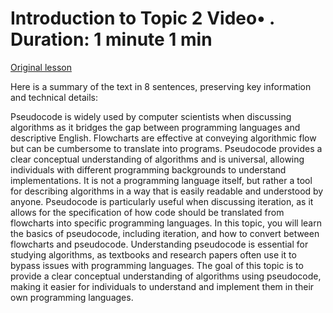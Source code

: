 # Introduction to Topic 2 Video• . Duration: 1 minute 1 min

[Original lesson](https://www.coursera.org/learn/uol-algorithms-and-data-structures-1/lecture/dklfH/introduction-to-topic-2)

Here is a summary of the text in 8 sentences, preserving key information and technical details:

Pseudocode is widely used by computer scientists when discussing algorithms as it bridges the gap between programming languages and descriptive English. Flowcharts are effective at conveying algorithmic flow but can be cumbersome to translate into programs. Pseudocode provides a clear conceptual understanding of algorithms and is universal, allowing individuals with different programming backgrounds to understand implementations. It is not a programming language itself, but rather a tool for describing algorithms in a way that is easily readable and understood by anyone. Pseudocode is particularly useful when discussing iteration, as it allows for the specification of how code should be translated from flowcharts into specific programming languages. In this topic, you will learn the basics of pseudocode, including iteration, and how to convert between flowcharts and pseudocode. Understanding pseudocode is essential for studying algorithms, as textbooks and research papers often use it to bypass issues with programming languages. The goal of this topic is to provide a clear conceptual understanding of algorithms using pseudocode, making it easier for individuals to understand and implement them in their own programming languages.

